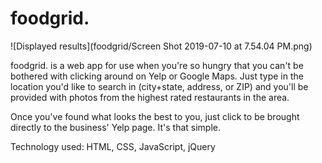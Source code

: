 # foodgrid.

![Displayed results](foodgrid/Screen Shot 2019-07-10 at 7.54.04 PM.png)

foodgrid. is a web app for use when you're so hungry that you can't be bothered with clicking around on Yelp or Google Maps. Just type in the location you'd like to search in (city+state, address, or ZIP) and you'll be provided with photos from the highest rated restaurants in the area.

Once you've found what looks the best to you, just click to be brought directly to the business' Yelp page. It's that simple.

Technology used: HTML, CSS, JavaScript, jQuery
